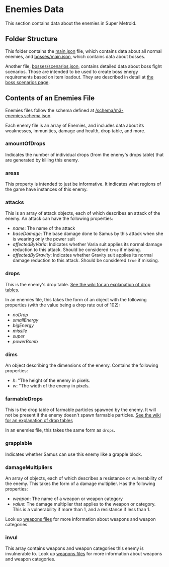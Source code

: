 # Enemies Data
This section contains data about the enemies in Super Metroid.

## Folder Structure
This folder contains the [main.json](main.json) file, which contains data about all normal enemies, and [bosses/main.json](bosses/main.json), which contains data about bosses.

Another file, [bosses/scenarios.json](bosses/scenarios.json), contains detailed data about boss fight scenarios. Those are intended to be used to create boss energy requirements based on item loadout. They are described in detail at [the boss scenarios page](bossScenarios-readme.md).

## Contents of an Enemies File
Enemies files follow the schema defined at [/schema/m3-enemies.schema.json](../schema/m3-enemies.schema.json).

Each enemy file is an array of Enemies, and includes data about its weaknesses, immunities, damage and health, drop table, and more.

### amountOfDrops
Indicates the number of individual drops (from the enemy's drops table) that are generated by killing this enemy.

### areas
This property is intended to just be informative. It indicates what regions of the game have instances of this enemy.

### attacks
This is an array of attack objects, each of which describes an attack of the enemy. An attack can have the following properties:
* _name_: The name of the attack
* _baseDamage_: The base damage done to Samus by this attack when she is wearing only the power suit
* _affectedByVaria_: Indicates whether Varia suit applies its normal damage reduction to this attack. Should be considered `true` if missing.
* _affectedByGravity_: Indicates whether Gravity suit applies its normal damage reduction to this attack. Should be considered `true` if missing.

### drops
This is the enemy's drop table. [See the wiki for an explanation of drop tables](https://wiki.supermetroid.run/Enemies#How_Drops_Work).

In an enemies file, this takes the form of an object with the following properties (with the value being a drop rate out of 102):
* _noDrop_
* _smallEnergy_
* _bigEnergy_
* _missile_
* _super_
* _powerBomb_

### dims
An object describing the dimensions of the enemy. Contains the following properties:
* _h_: "The height of the enemy in pixels.
* _w_: "The width of the enemy in pixels.

### farmableDrops
This is the drop table of farmable particles spawned by the enemy. It will not be present if the enemy doesn't spawn farmable particles. [See the wiki for an explanation of drop tables](https://wiki.supermetroid.run/Enemies#How_Drops_Work)

In an enemies file, this takes the same form as `drops`.

### grapplable
Indicates whether Samus can use this enemy like a grapple block.

### damageMultipliers
An array of objects, each of which describes a resistance or vulnerability of the enemy. This takes the form of a damage multiplier. Has the following properties:
* _weapon_: The name of a weapon or weapon category
* _value_: The damage multiplier that applies to the weapon or category. This is a vulnerability if more than 1, and a resistance if less than 1.

Look up [weapons files](../weapons/weapons-readme.md) for more information about weapons and weapon categories.

### invul
This array contains weapons and weapon categories this enemy is invulnerable to.
Look up [weapons files](../weapons/weapons-readme.md) for more information about weapons and weapon categories.
